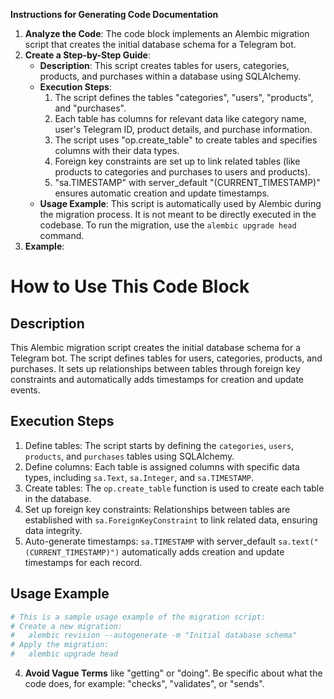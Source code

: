 **Instructions for Generating Code Documentation**

1. **Analyze the Code**: The code block implements an Alembic migration script that creates the initial database schema for a Telegram bot.
2. **Create a Step-by-Step Guide**:
    - **Description**: This script creates tables for users, categories, products, and purchases within a database using SQLAlchemy. 
    - **Execution Steps**:
        1. The script defines the tables "categories", "users", "products", and "purchases".
        2. Each table has columns for relevant data like category name, user's Telegram ID, product details, and purchase information.
        3. The script uses "op.create_table" to create tables and specifies columns with their data types.
        4. Foreign key constraints are set up to link related tables (like products to categories and purchases to users and products).
        5. "sa.TIMESTAMP" with server_default "(CURRENT_TIMESTAMP)" ensures automatic creation and update timestamps.
    - **Usage Example**: 
        This script is automatically used by Alembic during the migration process. It is not meant to be directly executed in the codebase. To run the migration, use the `alembic upgrade head` command.
3. **Example**:

How to Use This Code Block
=========================================================================================

Description
-------------------------
This Alembic migration script creates the initial database schema for a Telegram bot. The script defines tables for users, categories, products, and purchases. It sets up relationships between tables through foreign key constraints and automatically adds timestamps for creation and update events. 

Execution Steps
-------------------------
1. Define tables: The script starts by defining the `categories`, `users`, `products`, and `purchases` tables using SQLAlchemy.
2. Define columns: Each table is assigned columns with specific data types, including `sa.Text`, `sa.Integer`, and `sa.TIMESTAMP`.
3. Create tables: The `op.create_table` function is used to create each table in the database. 
4. Set up foreign key constraints: Relationships between tables are established with `sa.ForeignKeyConstraint` to link related data, ensuring data integrity.
5. Auto-generate timestamps: `sa.TIMESTAMP` with server_default `sa.text("(CURRENT_TIMESTAMP)")` automatically adds creation and update timestamps for each record.

Usage Example
-------------------------

```python
# This is a sample usage example of the migration script:
# Create a new migration:
#   alembic revision --autogenerate -m "Initial database schema"
# Apply the migration:
#   alembic upgrade head
```

4. **Avoid Vague Terms** like "getting" or "doing". Be specific about what the code does, for example: "checks", "validates", or "sends".